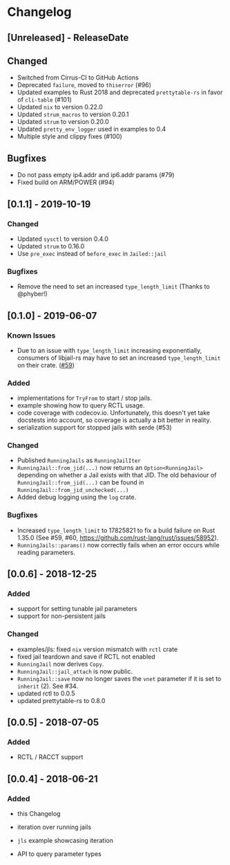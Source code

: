 # Changelog

## [Unreleased] - ReleaseDate

## Changed
* Switched from Cirrus-CI to GitHub Actions
* Deprecated `failure`, moved to `thiserror` (#96)
* Updated examples to Rust 2018 and deprecated `prettytable-rs` in favor of `cli-table` (#101)
* Updated `nix` to version 0.22.0
* Updated `strum_macros` to version 0.20.1
* Updated `strum` to version 0.20.0
* Updated `pretty_env_logger` used in examples to 0.4
* Multiple style and clippy fixes (#100)

## Bugfixes
* Do not pass empty ip4.addr and ip6.addr params (#79)
* Fixed build on ARM/POWER (#94)
## [0.1.1] - 2019-10-19

### Changed

* Updated `sysctl` to version 0.4.0
* Updated `strum` to 0.16.0
* Use `pre_exec` instead of `before_exec` in `Jailed::jail`

### Bugfixes

* Remove the need to set an increased `type_length_limit` (Thanks to @phyber!)

## [0.1.0] - 2019-06-07

### Known Issues
* Due to an issue with `type_length_limit` increasing exponentially,
  consumers of libjail-rs may have to set an increased `type_length_limit`
  on their crate.
  ([#59](https://github.com/fubarnetes/libjail-rs/issues/59))

### Added

* implementations for `TryFrom` to start / stop jails.
* example showing how to query RCTL usage.
* code coverage with codecov.io. Unfortunately, this doesn't yet take docstests
  into account, so coverage is actually a bit better in reality.
* serialization support for stopped jails with serde (#53)

### Changed

* Published `RunningJails` as `RunningJailIter`
* `RunningJail::from_jid(...)` now returns an `Option<RunningJail>` depending on
  whether a Jail exists with that JID. The old behaviour of
  `RunningJail::from_jid(...)` can be found in
  `RunningJail::from_jid_unchecked(...)`
* Added debug logging using the `log` crate.

### Bugfixes
* Increased `type_length_limit` to 17825821 to fix a build failure on
  Rust 1.35.0 (See #59, #60, https://github.com/rust-lang/rust/issues/58952).
* `RunningJails::params()` now correctly fails when an error occurs while
  reading parameters.

## [0.0.6] - 2018-12-25

### Added
* support for setting tunable jail parameters
* support for non-persistent jails

### Changed
* examples/jls: fixed `nix` version mismatch with `rctl` crate
* fixed jail teardown and save if RCTL not enabled
* `RunningJail` now derives `Copy`.
* `RunningJail::jail_attach` is now public.
* `RunningJail::save` now no longer saves the `vnet` parameter if it is set to
  `inherit` (2). See #34.
* updated rctl to 0.0.5
* updated prettytable-rs to 0.8.0

## [0.0.5] - 2018-07-05

### Added
* RCTL / RACCT support

## [0.0.4] - 2018-06-21

### Added
* this Changelog

* iteration over running jails
* `jls` example showcasing iteration
* API to query parameter types
